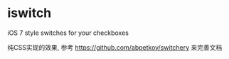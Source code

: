 # iswitch
iOS 7 style switches for your checkboxes

纯CSS实现的效果, 参考 https://github.com/abpetkov/switchery 来完善文档
